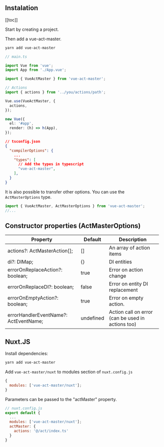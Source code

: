 ## Instalation

[[toc]]

Start by creating a project.

Then add a vue-act-master.

```bash
yarn add vue-act-master
```

```ts
// main.ts

import Vue from 'vue';
import App from './App.vue';

import { VueActMaster } from 'vue-act-master';

// Actions
import { actions } from '../you/actions/path';

Vue.use(VueActMaster, {
  actions,
});

new Vue({
  el: '#app',
  render: (h) => h(App),
});
```

```json
// tsconfig.json
{
  "compilerOptions": {
    ...
    "types": [
      // Add the types in typescript
      "vue-act-master",
    ],
  }
}
```

It is also possible to transfer other options.
You can use the `ActMasterOptions` type.

```ts
import { VueActMaster, ActMasterOptions } from 'vue-act-master';
//...
```


## Constructor properties (ActMasterOptions)

| Property                              | Default   | Description
| ------------------------------------- | --------- | ------------------------------------------------- |
| actions?: ActMasterAction[];          | []        | An array of action items
| di?: DIMap;                           | {}        | DI entities
| errorOnReplaceAction?: boolean;       | true      | Error on action change
| errorOnReplaceDI?: boolean;           | false     | Error on entity DI replacement
| errorOnEmptyAction?: boolean;         | true      | Error on empty action.
| errorHandlerEventName?: ActEventName; | undefined | Action call on error (can be used in actions too)




## Nuxt.JS

Install dependencies:

```bash
yarn add vue-act-master
```

Add `vue-act-master/nuxt` to modules section of `nuxt.config.js`

```js
{
  modules: ['vue-act-master/nuxt'];
}
```

Parameters can be passed to the "actMaster" property.

```js
// nuxt.config.js
export default {
  ...
  modules: ['vue-act-master/nuxt'];
  actMaster: {
    actions: '@/act/index.ts'
  }
}
```
